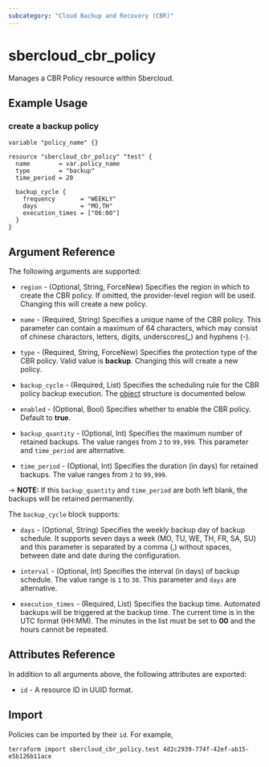 ```yaml
---
subcategory: "Cloud Backup and Recovery (CBR)"
---
```


# sbercloud_cbr_policy

Manages a CBR Policy resource within Sbercloud.

## Example Usage

### create a backup policy

```hcl
variable "policy_name" {}

resource "sbercloud_cbr_policy" "test" {
  name        = var.policy_name
  type        = "backup"
  time_period = 20

  backup_cycle {
    frequency       = "WEEKLY"
    days            = "MO,TH"
    execution_times = ["06:00"]
  }
}
```

## Argument Reference

The following arguments are supported:

* `region` - (Optional, String, ForceNew) Specifies the region in which to create the CBR policy. If omitted, the
  provider-level region will be used. Changing this will create a new policy.

* `name` - (Required, String) Specifies a unique name of the CBR policy. This parameter can contain a maximum of 64
  characters, which may consist of chinese charactors, letters, digits, underscores(_) and hyphens (-).

* `type` - (Required, String, ForceNew) Specifies the protection type of the CBR policy.
  Valid value is **backup**.
  Changing this will create a new policy.

* `backup_cycle` - (Required, List) Specifies the scheduling rule for the CBR policy backup execution.
  The [object](#cbr_policy_backup_cycle) structure is documented below.

* `enabled` - (Optional, Bool) Specifies whether to enable the CBR policy. Default to **true**.

* `backup_quantity` - (Optional, Int) Specifies the maximum number of retained backups. The value ranges from `2` to
  `99,999`. This parameter and `time_period` are alternative.

* `time_period` - (Optional, Int) Specifies the duration (in days) for retained backups. The value ranges from `2` to
  `99,999`.

-> **NOTE:** If this `backup_quantity` and `time_period` are both left blank, the backups will be retained permanently.

<a name="cbr_policy_backup_cycle"></a>
The `backup_cycle` block supports:

* `days` - (Optional, String) Specifies the weekly backup day of backup schedule. It supports seven days a week (MO, TU,
  WE, TH, FR, SA, SU) and this parameter is separated by a comma (,) without spaces, between date and date during the
  configuration.

* `interval` - (Optional, Int) Specifies the interval (in days) of backup schedule. The value range is `1` to `30`. This
  parameter and `days` are alternative.

* `execution_times` - (Required, List) Specifies the backup time. Automated backups will be triggered at the backup
  time. The current time is in the UTC format (HH:MM). The minutes in the list must be set to **00** and the hours
  cannot be repeated.

## Attributes Reference

In addition to all arguments above, the following attributes are exported:

* `id` - A resource ID in UUID format.

## Import

Policies can be imported by their `id`. For example,

```
terraform import sbercloud_cbr_policy.test 4d2c2939-774f-42ef-ab15-e5b126b11ace
```
